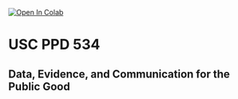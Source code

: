 [![Open In Colab](https://colab.research.google.com/assets/colab-badge.svg)](https://colab.research.google.com/github/gboeing/ppd534/blob/main)

# USC PPD 534

## Data, Evidence, and Communication for the Public Good
